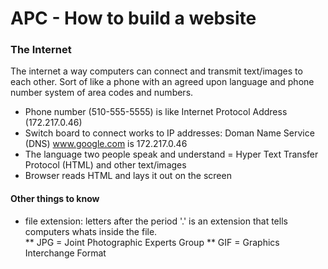 # APC - How to build a website

### The Internet
The internet a way computers can connect and transmit text/images to each other.  Sort of like a phone with an agreed upon language and phone number system of area codes and numbers. 

* Phone number (510-555-5555) is like Internet Protocol Address (172.217.0.46)
* Switch board to connect works to IP addresses: Doman Name Service (DNS) www.google.com is 172.217.0.46
* The language two people speak and understand = Hyper Text Transfer Protocol (HTML) and other text/images
* Browser reads HTML and lays it out on the screen

#### Other things to know

* file extension: letters after the period '.' is an extension that tells computers whats inside the file.  
** JPG = Joint Photographic Experts Group
** GIF = Graphics Interchange Format
